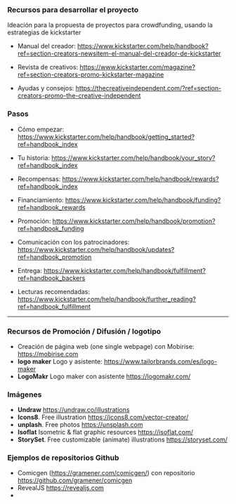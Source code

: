 
### Recursos para desarrollar el proyecto


Ideación  para la propuesta de proyectos para crowdfunding, usando la estrategias de kickstarter

* Manual del creador:  https://www.kickstarter.com/help/handbook?ref=section-creators-newsitem-el-manual-del-creador-de-kickstarter

* Revista de creativos: https://www.kickstarter.com/magazine?ref=section-creators-promo-kickstarter-magazine

* Ayudas y consejos: https://thecreativeindependent.com/?ref=section-creators-promo-the-creative-independent


### Pasos

* Cómo empezar: https://www.kickstarter.com/help/handbook/getting_started?ref=handbook_index 


* Tu historia: https://www.kickstarter.com/help/handbook/your_story?ref=handbook_index 

* Recompensas: https://www.kickstarter.com/help/handbook/rewards?ref=handbook_index 


* Financiamiento: https://www.kickstarter.com/help/handbook/funding?ref=handbook_rewards

* Promoción: https://www.kickstarter.com/help/handbook/promotion?ref=handbook_funding


* Comunicación con los patrocinadores: https://www.kickstarter.com/help/handbook/updates?ref=handbook_promotion

* Entrega: https://www.kickstarter.com/help/handbook/fulfillment?ref=handbook_backers

* Lecturas recomendadas: https://www.kickstarter.com/help/handbook/further_reading?ref=handbook_fulfillment 

----

### Recursos de Promoción / Difusión / logotipo


* Creación de página web (one single webpage) con Mobirise: https://mobirise.com
* **logo maker** Logo y asistente: https://www.tailorbrands.com/es/logo-maker
* **LogoMakr** Logo maker con asistente https://logomakr.com/





### Imágenes 

* **Undraw** https://undraw.co/illustrations
* **Icons8**. Free illustration   https://icons8.com/vector-creator/
* **unplash**. Free photos https://unsplash.com 
* **Isoflat** Isometric & flat graphic resources  https://isoflat.com/
* **StorySet**. Free customizable (animate) illustrations https://storyset.com/



### Ejemplos de repositorios Github 

* Comicgen  (https://gramener.com/comicgen/) con repositorio https://github.com/gramener/comicgen
* RevealJS https://revealjs.com 
* 

